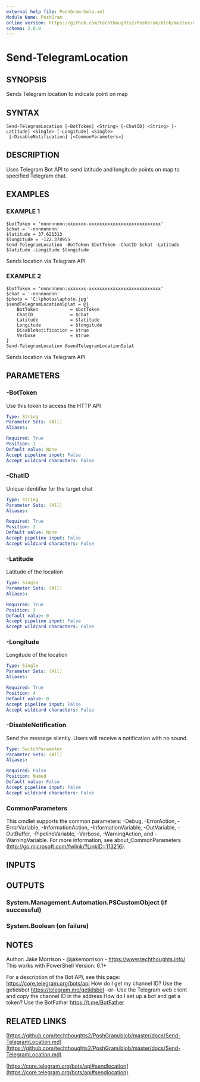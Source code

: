 ```yaml
---
external help file: PoshGram-help.xml
Module Name: PoshGram
online version: https://github.com/techthoughts2/PoshGram/blob/master/docs/Send-TelegramLocation.md
schema: 2.0.0
---
```


# Send-TelegramLocation

## SYNOPSIS
Sends Telegram location to indicate point on map

## SYNTAX

```
Send-TelegramLocation [-BotToken] <String> [-ChatID] <String> [-Latitude] <Single> [-Longitude] <Single>
 [-DisableNotification] [<CommonParameters>]
```

## DESCRIPTION
Uses Telegram Bot API to send latitude and longitude points on map to specified Telegram chat.

## EXAMPLES

### EXAMPLE 1
```
$botToken = 'nnnnnnnnn:xxxxxxx-xxxxxxxxxxxxxxxxxxxxxxxxxxx'
$chat = '-nnnnnnnnn'
$latitude = 37.621313
$longitude = -122.378955
Send-TelegramLocation -BotToken $botToken -ChatID $chat -Latitude $latitude -Longitude $longitude
```

Sends location via Telegram API

### EXAMPLE 2
```
$botToken = 'nnnnnnnnn:xxxxxxx-xxxxxxxxxxxxxxxxxxxxxxxxxxx'
$chat = '-nnnnnnnnn'
$photo = 'C:\photos\aphoto.jpg'
$sendTelegramLocationSplat = @{
    BotToken            = $botToken
    ChatID              = $chat
    Latitude            = $latitude
    Longitude           = $longitude
    DisableNotification = $true
    Verbose             = $true
}
Send-TelegramLocation @sendTelegramLocationSplat
```

Sends location via Telegram API

## PARAMETERS

### -BotToken
Use this token to access the HTTP API

```yaml
Type: String
Parameter Sets: (All)
Aliases:

Required: True
Position: 1
Default value: None
Accept pipeline input: False
Accept wildcard characters: False
```

### -ChatID
Unique identifier for the target chat

```yaml
Type: String
Parameter Sets: (All)
Aliases:

Required: True
Position: 2
Default value: None
Accept pipeline input: False
Accept wildcard characters: False
```

### -Latitude
Latitude of the location

```yaml
Type: Single
Parameter Sets: (All)
Aliases:

Required: True
Position: 3
Default value: 0
Accept pipeline input: False
Accept wildcard characters: False
```

### -Longitude
Longitude of the location

```yaml
Type: Single
Parameter Sets: (All)
Aliases:

Required: True
Position: 4
Default value: 0
Accept pipeline input: False
Accept wildcard characters: False
```

### -DisableNotification
Send the message silently.
Users will receive a notification with no sound.

```yaml
Type: SwitchParameter
Parameter Sets: (All)
Aliases:

Required: False
Position: Named
Default value: False
Accept pipeline input: False
Accept wildcard characters: False
```

### CommonParameters
This cmdlet supports the common parameters: -Debug, -ErrorAction, -ErrorVariable, -InformationAction, -InformationVariable, -OutVariable, -OutBuffer, -PipelineVariable, -Verbose, -WarningAction, and -WarningVariable.
For more information, see about_CommonParameters (http://go.microsoft.com/fwlink/?LinkID=113216).

## INPUTS

## OUTPUTS

### System.Management.Automation.PSCustomObject (if successful)
### System.Boolean (on failure)
## NOTES
Author: Jake Morrison - @jakemorrison - https://www.techthoughts.info/
This works with PowerShell Version: 6.1+

For a description of the Bot API, see this page: https://core.telegram.org/bots/api
How do I get my channel ID?
Use the getidsbot https://telegram.me/getidsbot  -or-  Use the Telegram web client and copy the channel ID in the address
How do I set up a bot and get a token?
Use the BotFather https://t.me/BotFather

## RELATED LINKS

[https://github.com/techthoughts2/PoshGram/blob/master/docs/Send-TelegramLocation.md](https://github.com/techthoughts2/PoshGram/blob/master/docs/Send-TelegramLocation.md)

[https://core.telegram.org/bots/api#sendlocation](https://core.telegram.org/bots/api#sendlocation)

